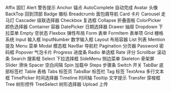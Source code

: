 Affix 固钉
Alert 警告提示
Anchor 锚点
AutoComplete 自动完成
Avatar 头像
BackTop 回到顶部
Badge 徽标
Breadcrumb 面包屑导航
Card 卡片
Carousel 走马灯
Cascader 级联选择器
Checkbox 复选框
Collapse 折叠面板
ColorPicker 颜色选择器
Container 容器
DatePicker 日期选择器
Drawer 抽屉
Dropdown 下拉菜单
Empty 空状态
Flexbox 弹性布局
Form 表单
FormItem 表单项
Grid 栅格系统
Input 输入框
InputNumber 数字输入框
Layout 布局容器
List 列表
Mention 提及
Menu 菜单
Modal 模态框
NavBar 导航栏
Pagination 分页器
Password 密码框
Popover 气泡卡片
Progress 进度条
Radio 单选框
Rate 评分
Scrollbar 滚动条
Search 搜索框
Select 下拉选择框
SideMenu 侧边菜单
Skeleton 骨架屏
Slider 滑块
Spacer 空白间隔
Spin 加载中
Steps 步骤条
Switch 开关
TabBar 底部标签栏
Table 表格
Tabs 标签页
TabsBar 标签栏
Tag 标签
TextArea 多行文本框
TimePicker 时间选择器
Timeline 时间轴
Tooltip 文字提示
Transfer 穿梭框
Tree 树形控件
TreeSelect 树形选择器
Upload 上传


<!-- 
这些React组件可以按照以下类别分类：
导航类：Anchor, BackTop, Breadcrumb, Menu, NavBar, Pagination, SideMenu, TabBar, Tabs, TabsBar, Tree, TreeSelect
表单类：AutoComplete, Checkbox, DatePicker, Form, FormItem, Input, InputNumber, Password, Radio, Rate, Search, Select, TextArea, TimePicker, Transfer, Upload
展示类：Affix, Alert, Avatar, Badge, Card, Carousel, Collapse, ColorPicker, Empty, List, Mention, Modal, Popover, Progress, Slider, Spin, Steps, Switch, Table, Tag, Timeline, Tooltip
布局类：Container, Drawer, Dropdown, Flexbox, Grid, Layout, Spacer, Scrollbar, Skeleton
注意：这只是一种分类方法，可能会有其他的分类方式。 
-->
